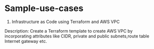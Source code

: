 # Sample-use-cases
1. Infrastructure as Code using Terraform and AWS VPC

Description: Create a Terraform template to create AWS VPC by incorporating attributes like CIDR, private and public subnets,route table Internet gateway etc.
